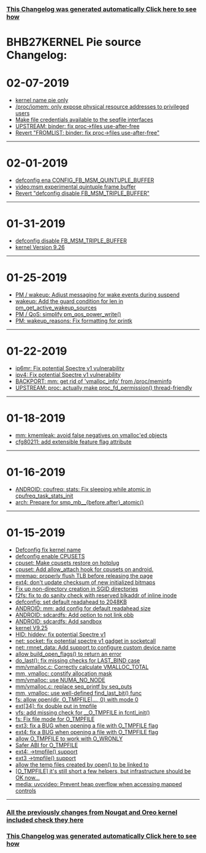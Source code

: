 ### [This Changelog was generated automatically Click here to see how](https://github.com/bhb27/BHB27Kernel/tree/N_c/build/changelog.sh)

BHB27KERNEL Pie source Changelog:
============================================================

02-07-2019
====================

* [kernel name pie only](https://github.com/bhb27/BHB27Kernel/search?q=kernel%20name%20pie%20only&type=Commits)
* [/proc/iomem: only expose physical resource addresses to privileged users](https://github.com/bhb27/BHB27Kernel/search?q=/proc/iomem%3A%20only%20expose%20physical%20resource%20addresses%20to%20privileged%20users&type=Commits)
* [Make file credentials available to the seqfile interfaces](https://github.com/bhb27/BHB27Kernel/search?q=Make%20file%20credentials%20available%20to%20the%20seqfile%20interfaces&type=Commits)
* [UPSTREAM: binder: fix proc->files use-after-free](https://github.com/bhb27/BHB27Kernel/search?q=UPSTREAM%3A%20binder%3A%20fix%20proc->files%20use-after-free&type=Commits)
* [Revert "FROMLIST: binder: fix proc->files use-after-free"](https://github.com/bhb27/BHB27Kernel/search?q=Revert%20"FROMLIST%3A%20binder%3A%20fix%20proc->files%20use-after-free"&type=Commits)

***

02-01-2019
====================

* [defconfig ena CONFIG_FB_MSM_QUINTUPLE_BUFFER](https://github.com/bhb27/BHB27Kernel/search?q=defconfig%20ena%20CONFIG_FB_MSM_QUINTUPLE_BUFFER&type=Commits)
* [video:msm experimental quintuple frame buffer](https://github.com/bhb27/BHB27Kernel/search?q=video%3Amsm%20experimental%20quintuple%20frame%20buffer&type=Commits)
* [Revert "defconfig disable FB_MSM_TRIPLE_BUFFER"](https://github.com/bhb27/BHB27Kernel/search?q=Revert%20"defconfig%20disable%20FB_MSM_TRIPLE_BUFFER"&type=Commits)

***

01-31-2019
====================

* [defconfig disable FB_MSM_TRIPLE_BUFFER](https://github.com/bhb27/BHB27Kernel/search?q=defconfig%20disable%20FB_MSM_TRIPLE_BUFFER&type=Commits)
* [kernel Version 9.26](https://github.com/bhb27/BHB27Kernel/search?q=kernel%20Version%209.26&type=Commits)

***

01-25-2019
====================

* [PM / wakeup: Adjust messaging for wake events during suspend](https://github.com/bhb27/BHB27Kernel/search?q=PM%20/%20wakeup%3A%20Adjust%20messaging%20for%20wake%20events%20during%20suspend&type=Commits)
* [wakeup: Add the guard condition for len in pm_get_active_wakeup_sources](https://github.com/bhb27/BHB27Kernel/search?q=wakeup%3A%20Add%20the%20guard%20condition%20for%20len%20in%20pm_get_active_wakeup_sources&type=Commits)
* [PM / QoS: simplify pm_qos_power_write()](https://github.com/bhb27/BHB27Kernel/search?q=PM%20/%20QoS%3A%20simplify%20pm_qos_power_write%28%29&type=Commits)
* [PM: wakeup_reasons: Fix formatting for printk](https://github.com/bhb27/BHB27Kernel/search?q=PM%3A%20wakeup_reasons%3A%20Fix%20formatting%20for%20printk&type=Commits)

***

01-22-2019
====================

* [ip6mr: Fix potential Spectre v1 vulnerability](https://github.com/bhb27/BHB27Kernel/search?q=ip6mr%3A%20Fix%20potential%20Spectre%20v1%20vulnerability&type=Commits)
* [ipv4: Fix potential Spectre v1 vulnerability](https://github.com/bhb27/BHB27Kernel/search?q=ipv4%3A%20Fix%20potential%20Spectre%20v1%20vulnerability&type=Commits)
* [BACKPORT: mm: get rid of 'vmalloc_info' from /proc/meminfo](https://github.com/bhb27/BHB27Kernel/search?q=BACKPORT%3A%20mm%3A%20get%20rid%20of%20%27vmalloc_info%27%20from%20/proc/meminfo&type=Commits)
* [UPSTREAM: proc: actually make proc_fd_permission() thread-friendly](https://github.com/bhb27/BHB27Kernel/search?q=UPSTREAM%3A%20proc%3A%20actually%20make%20proc_fd_permission%28%29%20thread-friendly&type=Commits)

***

01-18-2019
====================

* [mm: kmemleak: avoid false negatives on vmalloc'ed objects](https://github.com/bhb27/BHB27Kernel/search?q=mm%3A%20kmemleak%3A%20avoid%20false%20negatives%20on%20vmalloc%27ed%20objects&type=Commits)
* [cfg80211: add extensible feature flag attribute](https://github.com/bhb27/BHB27Kernel/search?q=cfg80211%3A%20add%20extensible%20feature%20flag%20attribute&type=Commits)

***

01-16-2019
====================

* [ANDROID: cpufreq: stats: Fix sleeping while atomic in cpufreq_task_stats_init](https://github.com/bhb27/BHB27Kernel/search?q=ANDROID%3A%20cpufreq%3A%20stats%3A%20Fix%20sleeping%20while%20atomic%20in%20cpufreq_task_stats_init&type=Commits)
* [arch: Prepare for smp_mb__{before,after}_atomic()](https://github.com/bhb27/BHB27Kernel/search?q=arch%3A%20Prepare%20for%20smp_mb__{before,after}_atomic%28%29&type=Commits)

***

01-15-2019
====================

* [Defconfig fix kernel name](https://github.com/bhb27/BHB27Kernel/search?q=Defconfig%20fix%20kernel%20name&type=Commits)
* [defconfig enable CPUSETS](https://github.com/bhb27/BHB27Kernel/search?q=defconfig%20enable%20CPUSETS&type=Commits)
* [cpuset: Make cpusets restore on hotplug](https://github.com/bhb27/BHB27Kernel/search?q=cpuset%3A%20Make%20cpusets%20restore%20on%20hotplug&type=Commits)
* [cpuset: Add allow_attach hook for cpusets on android.](https://github.com/bhb27/BHB27Kernel/search?q=cpuset%3A%20Add%20allow_attach%20hook%20for%20cpusets%20on%20android.&type=Commits)
* [mremap: properly flush TLB before releasing the page](https://github.com/bhb27/BHB27Kernel/search?q=mremap%3A%20properly%20flush%20TLB%20before%20releasing%20the%20page&type=Commits)
* [ext4: don't update checksum of new initialized bitmaps](https://github.com/bhb27/BHB27Kernel/search?q=ext4%3A%20don%27t%20update%20checksum%20of%20new%20initialized%20bitmaps&type=Commits)
* [Fix up non-directory creation in SGID directories](https://github.com/bhb27/BHB27Kernel/search?q=Fix%20up%20non-directory%20creation%20in%20SGID%20directories&type=Commits)
* [f2fs: fix to do sanity check with reserved blkaddr of inline inode](https://github.com/bhb27/BHB27Kernel/search?q=f2fs%3A%20fix%20to%20do%20sanity%20check%20with%20reserved%20blkaddr%20of%20inline%20inode&type=Commits)
* [defconfig: set default readahead to 2048KB](https://github.com/bhb27/BHB27Kernel/search?q=defconfig%3A%20set%20default%20readahead%20to%202048KB&type=Commits)
* [ANDROID: mm: add config for default readahead size](https://github.com/bhb27/BHB27Kernel/search?q=ANDROID%3A%20mm%3A%20add%20config%20for%20default%20readahead%20size&type=Commits)
* [ANDROID: sdcardfs: Add option to not link obb](https://github.com/bhb27/BHB27Kernel/search?q=ANDROID%3A%20sdcardfs%3A%20Add%20option%20to%20not%20link%20obb&type=Commits)
* [ANDROID: sdcardfs: Add sandbox](https://github.com/bhb27/BHB27Kernel/search?q=ANDROID%3A%20sdcardfs%3A%20Add%20sandbox&type=Commits)
* [kernel V9.25](https://github.com/bhb27/BHB27Kernel/search?q=kernel%20V9.25&type=Commits)
* [HID: hiddev: fix potential Spectre v1](https://github.com/bhb27/BHB27Kernel/search?q=HID%3A%20hiddev%3A%20fix%20potential%20Spectre%20v1&type=Commits)
* [net: socket: fix potential spectre v1 gadget in socketcall](https://github.com/bhb27/BHB27Kernel/search?q=net%3A%20socket%3A%20fix%20potential%20spectre%20v1%20gadget%20in%20socketcall&type=Commits)
* [net: rmnet_data: Add support to configure custom device name](https://github.com/bhb27/BHB27Kernel/search?q=net%3A%20rmnet_data%3A%20Add%20support%20to%20configure%20custom%20device%20name&type=Commits)
* [allow build_open_flags() to return an error](https://github.com/bhb27/BHB27Kernel/search?q=allow%20build_open_flags%28%29%20to%20return%20an%20error&type=Commits)
* [do_last(): fix missing checks for LAST_BIND case](https://github.com/bhb27/BHB27Kernel/search?q=do_last%28%29%3A%20fix%20missing%20checks%20for%20LAST_BIND%20case&type=Commits)
* [mm/vmalloc.c: Correctly calculate VMALLOC_TOTAL](https://github.com/bhb27/BHB27Kernel/search?q=mm/vmalloc.c%3A%20Correctly%20calculate%20VMALLOC_TOTAL&type=Commits)
* [mm, vmalloc: constify allocation mask](https://github.com/bhb27/BHB27Kernel/search?q=mm,%20vmalloc%3A%20constify%20allocation%20mask&type=Commits)
* [mm/vmalloc: use NUMA_NO_NODE](https://github.com/bhb27/BHB27Kernel/search?q=mm/vmalloc%3A%20use%20NUMA_NO_NODE&type=Commits)
* [mm/vmalloc.c: replace seq_printf by seq_puts](https://github.com/bhb27/BHB27Kernel/search?q=mm/vmalloc.c%3A%20replace%20seq_printf%20by%20seq_puts&type=Commits)
* [mm, vmalloc: use well-defined find_last_bit() func](https://github.com/bhb27/BHB27Kernel/search?q=mm,%20vmalloc%3A%20use%20well-defined%20find_last_bit%28%29%20func&type=Commits)
* [fs: allow open(dir, O_TMPFILE|..., 0) with mode 0](https://github.com/bhb27/BHB27Kernel/search?q=fs%3A%20allow%20open%28dir,%20O_TMPFILE|...,%200%29%20with%20mode%200&type=Commits)
* [ext[34]: fix double put in tmpfile](https://github.com/bhb27/BHB27Kernel/search?q=ext[34]%3A%20fix%20double%20put%20in%20tmpfile&type=Commits)
* [vfs: add missing check for __O_TMPFILE in fcntl_init()](https://github.com/bhb27/BHB27Kernel/search?q=vfs%3A%20add%20missing%20check%20for%20__O_TMPFILE%20in%20fcntl_init%28%29&type=Commits)
* [fs: Fix file mode for O_TMPFILE](https://github.com/bhb27/BHB27Kernel/search?q=fs%3A%20Fix%20file%20mode%20for%20O_TMPFILE&type=Commits)
* [ext3: fix a BUG when opening a file with O_TMPFILE flag](https://github.com/bhb27/BHB27Kernel/search?q=ext3%3A%20fix%20a%20BUG%20when%20opening%20a%20file%20with%20O_TMPFILE%20flag&type=Commits)
* [ext4: fix a BUG when opening a file with O_TMPFILE flag](https://github.com/bhb27/BHB27Kernel/search?q=ext4%3A%20fix%20a%20BUG%20when%20opening%20a%20file%20with%20O_TMPFILE%20flag&type=Commits)
* [allow O_TMPFILE to work with O_WRONLY](https://github.com/bhb27/BHB27Kernel/search?q=allow%20O_TMPFILE%20to%20work%20with%20O_WRONLY&type=Commits)
* [Safer ABI for O_TMPFILE](https://github.com/bhb27/BHB27Kernel/search?q=Safer%20ABI%20for%20O_TMPFILE&type=Commits)
* [ext4: ->tmpfile() support](https://github.com/bhb27/BHB27Kernel/search?q=ext4%3A%20->tmpfile%28%29%20support&type=Commits)
* [ext3 ->tmpfile() support](https://github.com/bhb27/BHB27Kernel/search?q=ext3%20->tmpfile%28%29%20support&type=Commits)
* [allow the temp files created by open() to be linked to](https://github.com/bhb27/BHB27Kernel/search?q=allow%20the%20temp%20files%20created%20by%20open%28%29%20to%20be%20linked%20to&type=Commits)
* [[O_TMPFILE] it's still short a few helpers, but infrastructure should be OK now...](https://github.com/bhb27/BHB27Kernel/search?q=[O_TMPFILE]%20it%27s%20still%20short%20a%20few%20helpers,%20but%20infrastructure%20should%20be%20OK%20now...&type=Commits)
* [media: uvcvideo: Prevent heap overflow when accessing mapped controls](https://github.com/bhb27/BHB27Kernel/search?q=media%3A%20uvcvideo%3A%20Prevent%20heap%20overflow%20when%20accessing%20mapped%20controls&type=Commits)

***

### [All the previously changes from Nougat and Oreo kernel included check they here](https://github.com/bhb27/scripts/blob/master/etc/changelogs/Changelog_BHB27KERNEL_O.md)

### [This Changelog was generated automatically Click here to see how](https://github.com/bhb27/BHB27Kernel/tree/P_c/build/changelog.sh)
